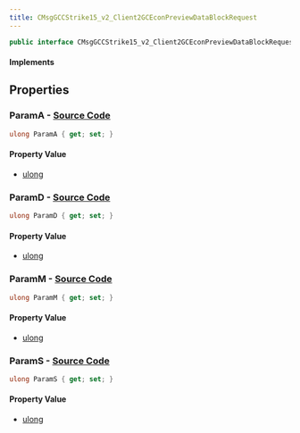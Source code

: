 ```yaml
---
title: CMsgGCCStrike15_v2_Client2GCEconPreviewDataBlockRequest
---
```


```csharp
public interface CMsgGCCStrike15_v2_Client2GCEconPreviewDataBlockRequest : ITypedProtobuf<CMsgGCCStrike15_v2_Client2GCEconPreviewDataBlockRequest>, INativeHandle
```

#### Implements

## Properties

### **ParamA** - [Source Code](https://github.com/swiftly-solution/swiftlys2/blob/main/managed/src/SwiftlyS2.Generated/Protobufs/Interfaces/CMsgGCCStrike15_v2_Client2GCEconPreviewDataBlockRequest.cs#L16)

```csharp
ulong ParamA { get; set; }
```

#### Property Value

- [ulong](https://learn.microsoft.com/dotnet/api/system.uint64)

### **ParamD** - [Source Code](https://github.com/swiftly-solution/swiftlys2/blob/main/managed/src/SwiftlyS2.Generated/Protobufs/Interfaces/CMsgGCCStrike15_v2_Client2GCEconPreviewDataBlockRequest.cs#L19)

```csharp
ulong ParamD { get; set; }
```

#### Property Value

- [ulong](https://learn.microsoft.com/dotnet/api/system.uint64)

### **ParamM** - [Source Code](https://github.com/swiftly-solution/swiftlys2/blob/main/managed/src/SwiftlyS2.Generated/Protobufs/Interfaces/CMsgGCCStrike15_v2_Client2GCEconPreviewDataBlockRequest.cs#L22)

```csharp
ulong ParamM { get; set; }
```

#### Property Value

- [ulong](https://learn.microsoft.com/dotnet/api/system.uint64)

### **ParamS** - [Source Code](https://github.com/swiftly-solution/swiftlys2/blob/main/managed/src/SwiftlyS2.Generated/Protobufs/Interfaces/CMsgGCCStrike15_v2_Client2GCEconPreviewDataBlockRequest.cs#L13)

```csharp
ulong ParamS { get; set; }
```

#### Property Value

- [ulong](https://learn.microsoft.com/dotnet/api/system.uint64)

